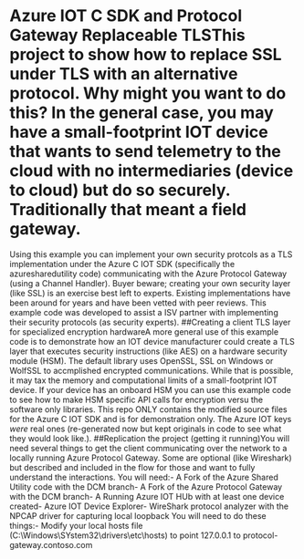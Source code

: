 # Azure IOT C SDK and Protocol Gateway Replaceable TLSThis project to show how to replace SSL under TLS with an alternative protocol. Why might you want to do this? In the general case, you may have a small-footprint IOT device that wants to send telemetry to the cloud with no intermediaries (device to cloud) but do so securely. Traditionally that meant a field gateway.
Using this example you can implement your own security protcols as a TLS implementation under the Azure C IOT SDK (specifically the azuresharedutility code) communicating with the Azure Protocol Gateway (using a Channel Handler). Buyer beware; creating your own security layer (like SSL) is an exercise best left to experts. Existing implementations have been around for years and have been vetted with peer reviews. This example code was developed to assist a ISV partner with implementing their security protocols (as security experts). 
##Creating a client TLS layer for specialized encryption hardwareA more general use of this example code is to demonstrate how an IOT device manufacturer could create a TLS layer that executes security instructions (like AES) on a hardware security module (HSM). The default library uses OpenSSL, SSL on Windows or WolfSSL to accmplished encrypted communications. While that is possible, it may tax the memory and computational limits of a small-footprint IOT device. If your device has an onboard HSM you can use this example code to see how to make HSM specific API calls for encryption versu the software only libraries.
This repo ONLY contains the modified source files for the Azure C IOT SDK and is for demonstration only. The Azure IOT keys *were* real ones (re-generated now but kept originals in code to see what they would look like.). 
##Replication the project (getting it running)You will need several things to get the client communicating over the network to a locally running Azure Protocol Gateway. Some are optional (like Wireshark) but described and included in the flow for those and want to fully understand the interactions.
You will need:- A Fork of the Azure Shared Utility code with the DCM branch- A Fork of the Azure Protocol Gateway with the DCM branch- A Running Azure IOT HUb with at least one device created- Azure IOT Device Explorer- WireShark protocol analyzer with the NPCAP driver for capturing local loopback
You will need to do these things:- Modify your local hosts file (C:\Windows\SYstem32\drivers\etc\hosts) to point 127.0.0.1 to protocol-gateway.contoso.com
